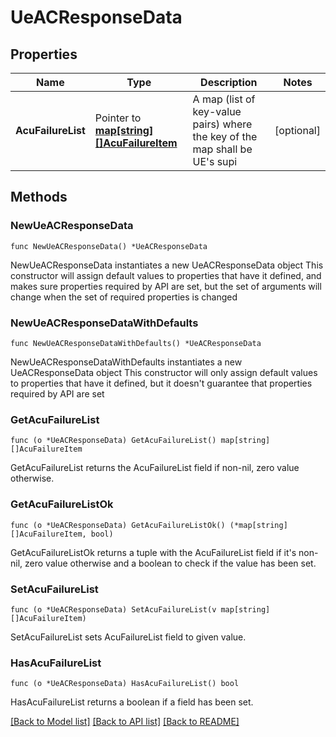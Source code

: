 # UeACResponseData

## Properties

Name | Type | Description | Notes
------------ | ------------- | ------------- | -------------
**AcuFailureList** | Pointer to [**map[string][]AcuFailureItem**](array.md) | A map (list of key-value pairs) where the key of the map shall be UE&#39;s supi | [optional] 

## Methods

### NewUeACResponseData

`func NewUeACResponseData() *UeACResponseData`

NewUeACResponseData instantiates a new UeACResponseData object
This constructor will assign default values to properties that have it defined,
and makes sure properties required by API are set, but the set of arguments
will change when the set of required properties is changed

### NewUeACResponseDataWithDefaults

`func NewUeACResponseDataWithDefaults() *UeACResponseData`

NewUeACResponseDataWithDefaults instantiates a new UeACResponseData object
This constructor will only assign default values to properties that have it defined,
but it doesn't guarantee that properties required by API are set

### GetAcuFailureList

`func (o *UeACResponseData) GetAcuFailureList() map[string][]AcuFailureItem`

GetAcuFailureList returns the AcuFailureList field if non-nil, zero value otherwise.

### GetAcuFailureListOk

`func (o *UeACResponseData) GetAcuFailureListOk() (*map[string][]AcuFailureItem, bool)`

GetAcuFailureListOk returns a tuple with the AcuFailureList field if it's non-nil, zero value otherwise
and a boolean to check if the value has been set.

### SetAcuFailureList

`func (o *UeACResponseData) SetAcuFailureList(v map[string][]AcuFailureItem)`

SetAcuFailureList sets AcuFailureList field to given value.

### HasAcuFailureList

`func (o *UeACResponseData) HasAcuFailureList() bool`

HasAcuFailureList returns a boolean if a field has been set.


[[Back to Model list]](../README.md#documentation-for-models) [[Back to API list]](../README.md#documentation-for-api-endpoints) [[Back to README]](../README.md)



